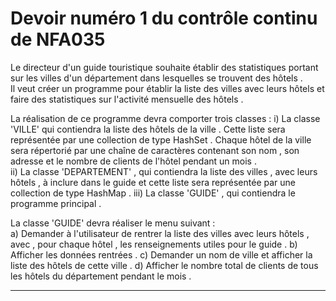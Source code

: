 # Devoir numéro 1 du contrôle continu de NFA035


Le directeur d'un guide touristique souhaite établir des statistiques portant sur les villes d'un département dans lesquelles se trouvent des hôtels .   
Il veut créer un programme pour établir la liste des villes avec leurs hôtels et faire des statistiques sur l'activité mensuelle des hôtels .   

La réalisation de ce programme devra comporter trois classes : 
  i) La classe 'VILLE' qui contiendra la liste des hôtels de la ville . Cette liste sera représentée par une collection de type HashSet . Chaque hôtel de la ville sera répertorié par une chaîne de caractères contenant son nom , son adresse et le nombre de clients de l'hôtel pendant un mois .  
    ii) La classe 'DEPARTEMENT' , qui contiendra la liste des villes , avec leurs hôtels , à inclure dans le guide et cette liste sera représentée par une collection de type HashMap .
    iii) La classe 'GUIDE' , qui contiendra le programme principal .  

La classe 'GUIDE' devra réaliser le menu suivant :  	
   a) Demander à l'utilisateur de rentrer la liste des villes avec leurs hôtels , avec , pour chaque hôtel , les renseignements utiles pour le guide .
   b) Afficher les données rentrées . 
   c) Demander un nom de ville et afficher la liste des hôtels de cette ville .
   d) Afficher le nombre total de clients de tous les hôtels du département  pendant le mois .


********************************************************************************************************************************

